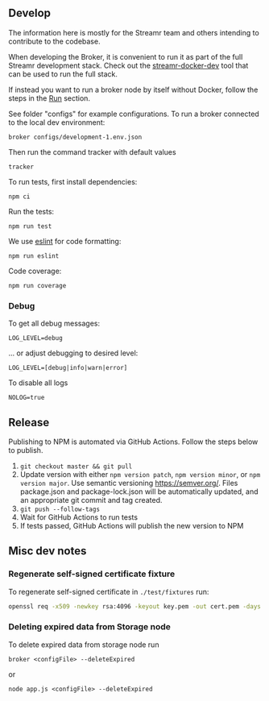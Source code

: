 
## Develop

The information here is mostly for the Streamr team and others intending to contribute to the codebase.

When developing the Broker, it is convenient to run it as part of the full Streamr development stack. Check out
the [streamr-docker-dev](https://github.com/streamr-dev/streamr-docker-dev) tool that can be used to run the full stack.

If instead you want to run a broker node by itself without Docker, follow the steps in the [Run](#run) section.

See folder "configs" for example configurations. To run a broker connected to the local dev environment:
```
broker configs/development-1.env.json
```
Then run the command tracker with default values
```
tracker
```

To run tests, first install dependencies:

    npm ci

Run the tests:

    npm run test

We use [eslint](https://github.com/eslint/eslint) for code formatting:

    npm run eslint

Code coverage:

    npm run coverage

### Debug

To get all debug messages:

    LOG_LEVEL=debug

... or adjust debugging to desired level:

    LOG_LEVEL=[debug|info|warn|error]

To disable all logs

    NOLOG=true


## Release

Publishing to NPM is automated via GitHub Actions. Follow the steps below to publish.

1. `git checkout master && git pull`
2. Update version with either `npm version patch`, `npm version minor`, or `npm version major`. Use semantic versioning
https://semver.org/. Files package.json and package-lock.json will be automatically updated, and an appropriate git commit and tag created.
3. `git push --follow-tags`
4. Wait for GitHub Actions to run tests
5. If tests passed, GitHub Actions will publish the new version to NPM

## Misc dev notes

### Regenerate self-signed certificate fixture
To regenerate self-signed certificate in `./test/fixtures` run:

```bash
openssl req -x509 -newkey rsa:4096 -keyout key.pem -out cert.pem -days 36500 -nodes -subj "/CN=localhost"
```

### Deleting expired data from Storage node
To delete expired data from storage node run

```
broker <configFile> --deleteExpired
```

or

```
node app.js <configFile> --deleteExpired
```